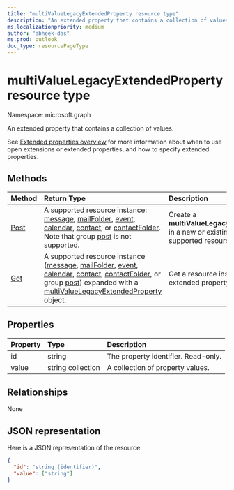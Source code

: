 ```yaml
---
title: "multiValueLegacyExtendedProperty resource type"
description: "An extended property that contains a collection of values."
ms.localizationpriority: medium
author: "abheek-das"
ms.prod: outlook
doc_type: resourcePageType
---
```


# multiValueLegacyExtendedProperty resource type

Namespace: microsoft.graph

An extended property that contains a collection of values.

See [Extended properties overview](../resources/extended-properties-overview.md) for more information about when to use
open extensions or extended properties, and how to specify extended properties.

## Methods

| Method		   | Return Type	|Description|
|:---------------|:--------|:----------|
|[Post](../api/multivaluelegacyextendedproperty-post-multivalueextendedproperties.md) | A supported resource instance: [message](../resources/message.md), [mailFolder](../resources/mailfolder.md), [event](../resources/event.md), [calendar](../resources/calendar.md), [contact](../resources/contact.md), or [contactFolder](../resources/contactfolder.md). Note that group [post](../resources/post.md) is not supported. | Create a **multiValueLegacyExtendedProperty** in a new or existing instance of a supported resource. |
|[Get](../api/multivaluelegacyextendedproperty-get.md) |A supported resource instance ([message](../resources/message.md), [mailFolder](../resources/mailfolder.md), [event](../resources/event.md), [calendar](../resources/calendar.md), [contact](../resources/contact.md), [contactFolder](../resources/contactfolder.md), or group [post](../resources/post.md)) expanded with a [multiValueLegacyExtendedProperty](multivaluelegacyextendedproperty.md) object. |Get a resource instance with an extended property using `$expand`.|

## Properties
| Property	   | Type	|Description|
|:---------------|:--------|:----------|
|id|string|The property identifier. Read-only.|
|value|string collection|A collection of property values.|

## Relationships
None


## JSON representation

Here is a JSON representation of the resource.

<!--{
  "blockType": "resource",
  "optionalProperties": [],
  "baseType": "microsoft.graph.entity",
  "@odata.type": "microsoft.graph.multiValueLegacyExtendedProperty"
}-->

```json
{
  "id": "string (identifier)",
  "value": ["string"]
}

```

<!-- uuid: 8fcb5dbc-d5aa-4681-8e31-b001d5168d79
2015-10-25 14:57:30 UTC -->
<!-- {
  "type": "#page.annotation",
  "description": "multiValueLegacyExtendedProperty resource",
  "keywords": "",
  "section": "documentation",
  "tocPath": ""
}-->

